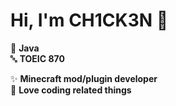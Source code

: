 # Hi, I'm CH1CK3N 👋  

📜 **Java**  
🔤 **TOEIC 870**  

✨ **Minecraft mod/plugin developer**  
💖 **Love coding related things**  